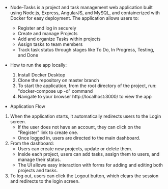 * Node-Tasks is a project and task management web application built using Node.js, Express, AngularJS, and MySQL, and containerized with Docker for easy deployment. The application allows users to:
  + Register and log in securely
  + Create and manage Projects
  + Add and organize Tasks within projects
  + Assign tasks to team members
  + Track task status through stages like To Do, In Progress, Testing, and Done

* How to run the app locally:
  1. Install Docker Desktop
  2. Clone the repository on master branch
  3. To start the application, from the root directory of the project, run: "docker-compose up -d" command
  4. Navigate to your browser  http://localhost:3000/  to view the app
 
* Application Flow
1. When the application starts, it automatically redirects users to the Login screen.
   + If the user does not have an account, they can click on the "Register" link to create one.
   + Once logged in, users are directed to the main dashboard.
2. From the dashboard:
   + Users can create new projects, update or delete them.
   + Inside each project, users can add tasks, assign them to users, and manage their status.
   + The UI allows easy interaction with forms for adding and editing both projects and tasks.
3. To log out, users can click the Logout button, which clears the session and redirects to the login screen.

